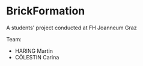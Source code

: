 # BrickFormation
A students' project conducted at FH Joanneum Graz

Team:
 - HARING Martin
 - CÖLESTIN Carina
